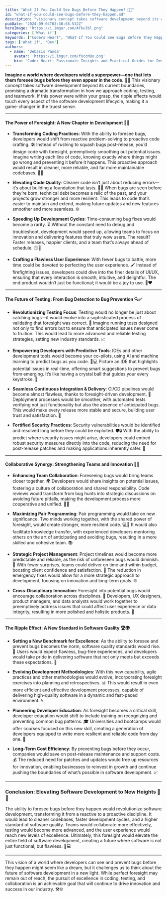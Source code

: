 ```yaml
---
title: "What If You Could See Bugs Before They Happen? 🌟🐞"
id: "what-if-you-could-see-bugs-before-they-happen.md"
description: "visionary concept takes software development beyond its current boundaries, promising a dramatic transformation in how we approach coding, testing, and teamwork. If this power were within your grasp, the ripple effects would touch every aspect of the software development lifecycle, making it a game-changer in the truest sense."
pubDate: "2024-09-04T03:30:58.532Z"
heroImage: "https://i.imgur.com/Afku3bl.png"
categories: ['What if']
keywords: ["Coders Heart", "What If You Could See Bugs Before They Happen", "bug prevention in programming", "predicting software bugs", "debugging techniques", "preventing coding errors", "software testing strategies", "preemptive bug detection", "coding best practices", "error prevention in development", "software quality assurance", "bug-free coding techniques", "early bug detection"]
tags: ['What if', 'Dev']
authors:
  - name: 'Debasis Panda'
    avatar: 'https://i.imgur.com/foccMQo.png'
    bio: 'Coder Heart: Passionate Insights and Practical Guides for Developers'
---
```


**Imagine a world where developers wield a superpower—one that lets them foresee bugs before they even appear in the code.** 🔮✨ This visionary concept takes software development beyond its current boundaries, promising a dramatic transformation in how we approach coding, testing, and teamwork. If this power were within your grasp, the ripple effects would touch every aspect of the software development lifecycle, making it a game-changer in the truest sense.

---

#### The Power of Foresight: A New Chapter in Development 🚀💡

- **Transforming Coding Practices**: With the ability to foresee bugs, developers would shift from reactive problem-solving to proactive code crafting. 🛠️ Instead of rushing to squash bugs post-release, you’d design code with foresight, preemptively smoothing out potential issues. Imagine writing each line of code, knowing exactly where things might go wrong and preventing it before it happens. This proactive approach would result in cleaner, more reliable, and far more maintainable codebases. 📜✨

- **Elevating Code Quality**: Cleaner code isn’t just about reducing errors—it’s about building a foundation that lasts. 🧱🔧 When bugs are seen before they’re born, technical debt becomes a relic of the past, and your projects grow stronger and more resilient. This leads to code that’s easier to maintain and extend, making future updates and new features smoother and more seamless. 🌐

- **Speeding Up Development Cycles**: Time-consuming bug fixes would become a rarity. ⏳ Without the constant need to debug and troubleshoot, development would speed up, allowing teams to focus on innovation and delivering features that truly wow users. The result? Faster releases, happier clients, and a team that’s always ahead of schedule. 🕒💨

- **Crafting a Flawless User Experience**: With fewer bugs to battle, more time could be devoted to perfecting the user experience. 🖌️ Instead of firefighting issues, developers could dive into the finer details of UI/UX, ensuring that every interaction is smooth, intuitive, and delightful. The end product wouldn’t just be functional; it would be a joy to use. 🎨❤️

---

#### The Future of Testing: From Bug Detection to Bug Prevention 🔍✅

- **Revolutionizing Testing Focus**: Testing would no longer be just about catching bugs—it would evolve into a sophisticated process of validating that foresight was correct. 🚦 Imagine running tests designed not only to find errors but to ensure that anticipated issues never come to fruition. This would lead to more advanced and reliable testing strategies, setting new industry standards. 📈

- **Empowering Developers with Predictive Tools**: IDEs and other development tools would become your co-pilots, using AI and machine learning to predict bugs as you code. 🧠💻 Picture an IDE that highlights potential issues in real-time, offering smart suggestions to prevent bugs from emerging. It’s like having a crystal ball that guides your every keystroke. 🔮

- **Seamless Continuous Integration & Delivery**: CI/CD pipelines would become almost flawless, thanks to foresight-driven development. 🚀 Deployment processes would be smoother, with automated tests verifying not just functionality but also the absence of anticipated bugs. This would make every release more stable and secure, building user trust and satisfaction. 🌟

- **Fortified Security Practices**: Security vulnerabilities would be identified and resolved long before they could be exploited. 🛡️🔒 With the ability to predict where security issues might arise, developers could embed robust security measures directly into the code, reducing the need for post-release patches and making applications inherently safer. 🔐

---

#### Collaborative Synergy: Strengthening Teams and Innovation 🤝💪

- **Enhancing Team Collaboration**: Foreseeing bugs would bring teams closer together. 🌍 Developers would share insights on potential issues, fostering a culture of collaboration and shared responsibility. Code reviews would transform from bug hunts into strategic discussions on avoiding future pitfalls, making the development process more cooperative and unified. 🤝✨

- **Maximizing Pair Programming**: Pair programming would take on new significance. Two minds working together, with the shared power of foresight, would create stronger, more resilient code. 💻👥 It would also facilitate knowledge transfer, with experienced developers mentoring others on the art of anticipating and avoiding bugs, resulting in a more skilled and cohesive team. 📚

- **Strategic Project Management**: Project timelines would become more predictable and reliable, as the risk of unforeseen bugs would diminish. 📅 With fewer surprises, teams could deliver on time and within budget, boosting client confidence and satisfaction. 🎯 The reduction in emergency fixes would allow for a more strategic approach to development, focusing on innovation and long-term goals. 🌐

- **Cross-Disciplinary Innovation**: Foresight into potential bugs would encourage collaboration across disciplines. 🌟 Developers, UX designers, product managers, and data analysts would work together to preemptively address issues that could affect user experience or data integrity, resulting in more polished and holistic products. 💼

---

#### The Ripple Effect: A New Standard in Software Quality 🏆🌍

- **Setting a New Benchmark for Excellence**: As the ability to foresee and prevent bugs becomes the norm, software quality standards would rise. 🏅 Users would expect flawless, bug-free experiences, and developers would take pride in delivering software that not only meets but exceeds these expectations. 🌟

- **Evolving Development Methodologies**: With this new capability, agile practices and other methodologies would evolve, incorporating foresight exercises into planning and retrospectives. 📊 This would result in even more efficient and effective development processes, capable of delivering high-quality software in a dynamic and fast-paced environment. 🌀

- **Pioneering Developer Education**: As foresight becomes a critical skill, developer education would shift to include training on recognizing and preventing common bug patterns. 🎓 Universities and bootcamps would offer courses focused on this new skill, creating a generation of developers equipped to write more resilient and reliable code from day one. 📘

- **Long-Term Cost Efficiency**: By preventing bugs before they occur, companies would save on post-release maintenance and support costs. 💰 The reduced need for patches and updates would free up resources for innovation, enabling businesses to reinvest in growth and continue pushing the boundaries of what’s possible in software development. 📈

---

### Conclusion: Elevating Software Development to New Heights 🚀✨

The ability to foresee bugs before they happen would revolutionize software development, transforming it from a reactive to a proactive discipline. It would lead to cleaner codebases, faster development cycles, and a higher standard of software quality. Teams would collaborate more effectively, testing would become more advanced, and the user experience would reach new levels of excellence. Ultimately, this foresight would elevate the entire field of software development, creating a future where software is not just functional, but flawless. 🌟💻

---

This vision of a world where developers can see and prevent bugs before they happen might seem like a dream, but it challenges us to think about the future of software development in a new light. While perfect foresight may remain out of reach, the pursuit of excellence in coding, testing, and collaboration is an achievable goal that will continue to drive innovation and success in our industry. 🛠️🌐